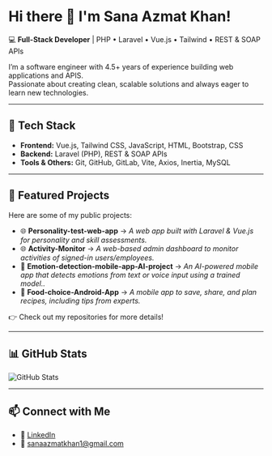 # Hi there 👋 I'm Sana Azmat Khan!

💻 **Full-Stack Developer** | PHP • Laravel • Vue.js • Tailwind • REST & SOAP APIs  

I’m a software engineer with 4.5+ years of experience building web applications and APIS.  
Passionate about creating clean, scalable solutions and always eager to learn new technologies.  

---

## 🚀 Tech Stack
- **Frontend:** Vue.js, Tailwind CSS, JavaScript, HTML, Bootstrap, CSS
- **Backend:** Laravel (PHP), REST & SOAP APIs 
- **Tools & Others:** Git, GitHub, GitLab, Vite, Axios, Inertia, MySQL

---

## 📂 Featured Projects
Here are some of my public projects:  

- 🌐 **Personality-test-web-app** → *A web app built with Laravel & Vue.js for personality and skill assessments.*  
- 🌐 **Activity-Monitor** → *A web-based admin dashboard to monitor activities of signed-in users/employees.*  
- 📱 **Emotion-detection-mobile-app-AI-project** → *An AI-powered mobile app that detects emotions from text or voice input using a trained model..*  
- 📱 **Food-choice-Android-App** → *A mobile app to save, share, and plan recipes, including tips from experts.*  

👉 Check out my repositories for more details!  

---

## 📊 GitHub Stats
![GitHub Stats](https://github-readme-stats.vercel.app/api?username=SanaAzmatKhan&show_icons=true&theme=tokyonight)  

---

## 📫 Connect with Me
- 💼 [LinkedIn](https://www.linkedin.com/in/sana-azmat-khan/)  
- 📧 sanaazmatkhan1@gmail.com

